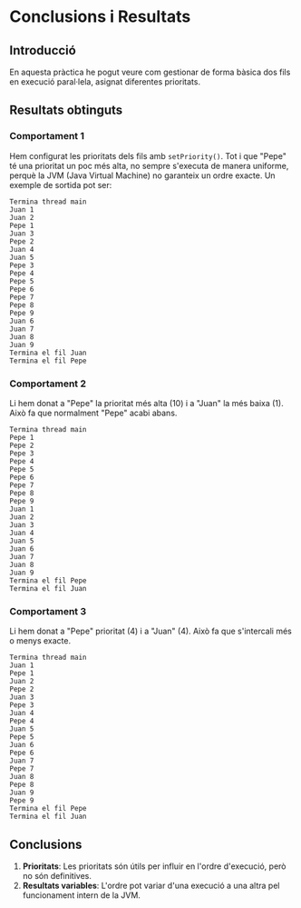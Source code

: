 # Conclusions i Resultats

## Introducció
En aquesta pràctica he pogut veure com gestionar de forma bàsica dos fils en execució paral·lela, asignat diferentes prioritats.

## Resultats obtinguts

### Comportament 1
Hem configurat les prioritats dels fils amb `setPriority()`. Tot i que "Pepe" té una prioritat un poc més alta, no sempre s'executa de manera uniforme, perquè la JVM (Java Virtual Machine) no garanteix un ordre exacte. Un exemple de sortida pot ser:

```
Termina thread main
Juan 1
Juan 2
Pepe 1
Juan 3
Pepe 2
Juan 4
Juan 5
Pepe 3
Pepe 4
Pepe 5
Pepe 6
Pepe 7
Pepe 8
Pepe 9
Juan 6
Juan 7
Juan 8
Juan 9
Termina el fil Juan
Termina el fil Pepe

```

### Comportament 2
Li hem donat a "Pepe" la prioritat més alta (10) i a "Juan" la més baixa (1). Això fa que normalment "Pepe" acabi abans.

```
Termina thread main
Pepe 1
Pepe 2
Pepe 3
Pepe 4
Pepe 5
Pepe 6
Pepe 7
Pepe 8
Pepe 9
Juan 1
Juan 2
Juan 3
Juan 4
Juan 5
Juan 6
Juan 7
Juan 8
Juan 9
Termina el fil Pepe
Termina el fil Juan

```

### Comportament 3

Li hem donat a "Pepe" prioritat (4) i a "Juan" (4). Això fa que s'intercali més o menys exacte.

```
Termina thread main
Juan 1
Pepe 1
Juan 2
Pepe 2
Juan 3
Pepe 3
Juan 4
Pepe 4
Juan 5
Pepe 5
Juan 6
Pepe 6
Juan 7
Pepe 7
Juan 8
Pepe 8
Juan 9
Pepe 9
Termina el fil Pepe
Termina el fil Juan
```

## Conclusions
1. **Prioritats**: Les prioritats són útils per influir en l'ordre d'execució, però no són definitives.
2. **Resultats variables**: L'ordre pot variar d'una execució a una altra pel funcionament intern de la JVM.
